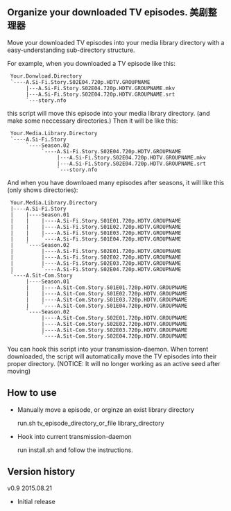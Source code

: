Organize your downloaded TV episodes. 美剧整理器
-----------------------------------------------

Move your downloaded TV episodes into your media library directory with a easy-understanding sub-directory structure.

For example, when you downloaded a TV episode like this:

     Your.Donwload.Directory
     `----A.Si-Fi.Story.S02E04.720p.HDTV.GROUPNAME
          |---A.Si-Fi.Story.S02E04.720p.HDTV.GROUPNAME.mkv
          |---A.Si-Fi.Story.S02E04.720p.HDTV.GROUPNAME.srt
          `---story.nfo

this script will move this episode into your media library directory. (and make some neccessary directories.) Then it will be like this:

     Your.Media.Library.Directory
     `----A.Si-Fi.Story
          `----Season.02
               `----A.Si-Fi.Story.S02E04.720p.HDTV.GROUPNAME
                    |---A.Si-Fi.Story.S02E04.720p.HDTV.GROUPNAME.mkv
                    |---A.Si-Fi.Story.S02E04.720p.HDTV.GROUPNAME.srt
                    `---story.nfo

And when you have downloaed many episodes after seasons, it will like this (only shows directories):

     Your.Media.Library.Directory
     |----A.Si-Fi.Story
     |    |----Season.01
     |    |    |----A.Si-Fi.Story.S01E01.720p.HDTV.GROUPNAME
     |    |    |----A.Si-Fi.Story.S01E02.720p.HDTV.GROUPNAME
     |    |    |----A.Si-Fi.Story.S01E03.720p.HDTV.GROUPNAME
     |    |    `----A.Si-Fi.Story.S01E04.720p.HDTV.GROUPNAME
     |    `----Season.02
     |         |----A.Si-Fi.Story.S02E01.720p.HDTV.GROUPNAME
     |         |----A.Si-Fi.Story.S02E02.720p.HDTV.GROUPNAME
     |         |----A.Si-Fi.Story.S02E03.720p.HDTV.GROUPNAME
     |         `----A.Si-Fi.Story.S02E04.720p.HDTV.GROUPNAME
     `----A.Sit-Com.Story
          |----Season.01
          |    |----A.Sit-Com.Story.S01E01.720p.HDTV.GROUPNAME
          |    |----A.Sit-Com.Story.S01E02.720p.HDTV.GROUPNAME
          |    |----A.Sit-Com.Story.S01E03.720p.HDTV.GROUPNAME
          |    `----A.Sit-Com.Story.S01E04.720p.HDTV.GROUPNAME
          `----Season.02
               |----A.Sit-Com.Story.S02E01.720p.HDTV.GROUPNAME
               |----A.Sit-Com.Story.S02E02.720p.HDTV.GROUPNAME
               |----A.Sit-Com.Story.S02E03.720p.HDTV.GROUPNAME
               `----A.Sit-Com.Story.S02E04.720p.HDTV.GROUPNAME

You can hook this script into your transmission-daemon. When torrent downloaded, the script will automatically move the TV episodes into their proper directory.
(NOTICE: It will no longer working as an active seed after moving)

How to use
----------

* Manually move a episode, or orginze an exist library directory

     run.sh tv_episode_directory_or_file library_directory

* Hook into current transmission-daemon

  run install.sh and follow the instructions.

Version history
---------------

v0.9 2015.08.21

* Initial release